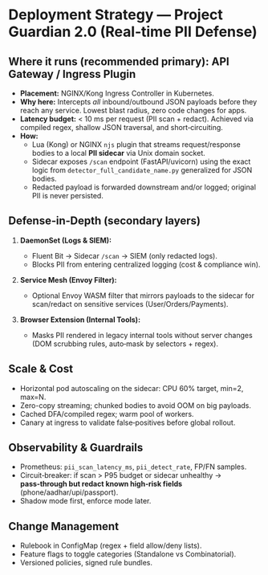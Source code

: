 # Deployment Strategy — Project Guardian 2.0 (Real‑time PII Defense)

## Where it runs (recommended primary): API Gateway / Ingress Plugin
- **Placement:** NGINX/Kong Ingress Controller in Kubernetes.
- **Why here:** Intercepts *all* inbound/outbound JSON payloads before they reach any service. Lowest blast radius, zero code changes for apps.
- **Latency budget:** < 10 ms per request (PII scan + redact). Achieved via compiled regex, shallow JSON traversal, and short‑circuiting.
- **How:** 
  - Lua (Kong) or NGINX `njs` plugin that streams request/response bodies to a local **PII sidecar** via Unix domain socket.
  - Sidecar exposes `/scan` endpoint (FastAPI/uvicorn) using the exact logic from `detector_full_candidate_name.py` generalized for JSON bodies.
  - Redacted payload is forwarded downstream and/or logged; original PII is never persisted.

## Defense‑in‑Depth (secondary layers)
1. **DaemonSet (Logs & SIEM):** 
   - Fluent Bit → Sidecar `/scan` → SIEM (only redacted logs).
   - Blocks PII from entering centralized logging (cost & compliance win).

2. **Service Mesh (Envoy Filter):**
   - Optional Envoy WASM filter that mirrors payloads to the sidecar for scan/redact on sensitive services (User/Orders/Payments).

3. **Browser Extension (Internal Tools):**
   - Masks PII rendered in legacy internal tools without server changes (DOM scrubbing rules, auto‑mask by selectors + regex).

## Scale & Cost
- Horizontal pod autoscaling on the sidecar: CPU 60% target, min=2, max=N.
- Zero-copy streaming; chunked bodies to avoid OOM on big payloads.
- Cached DFA/compiled regex; warm pool of workers.
- Canary at ingress to validate false‑positives before global rollout.

## Observability & Guardrails
- Prometheus: `pii_scan_latency_ms`, `pii_detect_rate`, FP/FN samples.
- Circuit‑breaker: if scan > P95 budget or sidecar unhealthy → **pass‑through but redact known high‑risk fields** (phone/aadhar/upi/passport). 
- Shadow mode first, enforce mode later.

## Change Management
- Rulebook in ConfigMap (regex + field allow/deny lists).
- Feature flags to toggle categories (Standalone vs Combinatorial).
- Versioned policies, signed rule bundles.
